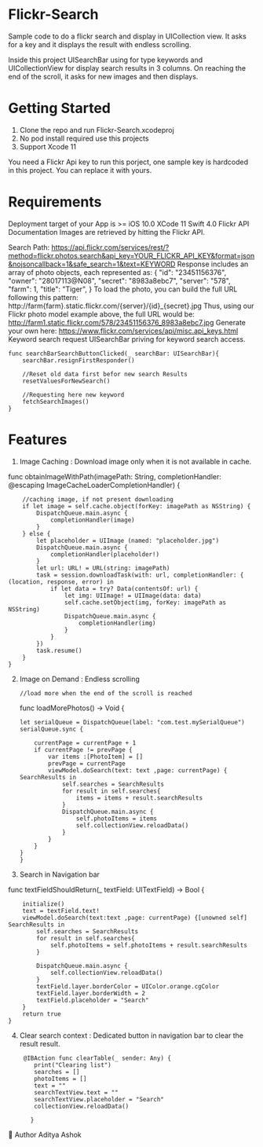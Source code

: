 # Flickr-Search

Sample code to do a flickr search and display in UICollection view. It asks for a key and it displays the result with endless scrolling.

Inside this project UISearchBar using for type keywords and UICollectionView for display search results in 3 columns. On reaching the end of the scroll, it asks for new images and then displays.

# Getting Started
1. Clone the repo and run Flickr-Search.xcodeproj
2. No pod install required use this projects
3. Support Xcode 11

You need a Flickr Api key to run this porject, one sample key is hardcoded in this project. 
You can replace it with yours. 

# Requirements
Deployment target of your App is >= iOS 10.0
XCode 11
Swift 4.0
Flickr API Documentation
Images are retrieved by hitting the Flickr API.

Search Path:
https://api.flickr.com/services/rest/?method=flickr.photos.search&api_key=YOUR_FLICKR_API_KEY&format=json&nojsoncallback=1&safe_search=1&text=KEYWORD
Response includes an array of photo objects, each represented as:
{
    "id": "23451156376",
    "owner": "28017113@N08",
    "secret": "8983a8ebc7",
    "server": "578",
    "farm": 1,
    "title": "Tiger",
}
To load the photo, you can build the full URL following this pattern:
http://farm{farm}.static.flickr.com/{server}/{id}_{secret}.jpg
Thus, using our Flickr photo model example above, the full URL would be:
http://farm1.static.flickr.com/578/23451156376_8983a8ebc7.jpg
Generate your own here:
https://www.flickr.com/services/api/misc.api_keys.html
Keyword search request
UISearchBar priving for keyword search access.

    func searchBarSearchButtonClicked(_ searchBar: UISearchBar){
        searchBar.resignFirstResponder()
        
        //Reset old data first befor new search Results
        resetValuesForNewSearch()
        
        //Requesting here new keyword
        fetchSearchImages()
    }

# Features

1. Image Caching : Download image only when it is not available in cache.

 func obtainImageWithPath(imagePath: String, completionHandler: @escaping ImageCacheLoaderCompletionHandler) {
        
        //caching image, if not present downloading
        if let image = self.cache.object(forKey: imagePath as NSString) {
            DispatchQueue.main.async {
                completionHandler(image)
            }
        } else {
            let placeholder = UIImage (named: "placeholder.jpg")
            DispatchQueue.main.async {
                completionHandler(placeholder!)
            }
            let url: URL! = URL(string: imagePath)
            task = session.downloadTask(with: url, completionHandler: { (location, response, error) in
                if let data = try? Data(contentsOf: url) {
                    let img: UIImage! = UIImage(data: data)
                    self.cache.setObject(img, forKey: imagePath as NSString)
                    DispatchQueue.main.async {
                        completionHandler(img)
                    }
                }
            })
            task.resume()
        }
    }
    
  
  
 2. Image on Demand : Endless scrolling
    
        //load more when the end of the scroll is reached
    func loadMorePhotos() -> Void {
        
        let serialQueue = DispatchQueue(label: "com.test.mySerialQueue")
        serialQueue.sync {
            
            currentPage = currentPage + 1
            if currentPage != prevPage {
                var items :[PhotoItem] = []
                prevPage = currentPage
                viewModel.doSearch(text: text ,page: currentPage) { SearchResults in
                    self.searches = SearchResults
                    for result in self.searches{
                        items = items + result.searchResults
                    }
                    DispatchQueue.main.async {
                        self.photoItems = items
                        self.collectionView.reloadData()
                    }
                }
            }
        }
        }

3. Search in Navigation bar

func textFieldShouldReturn(_ textField: UITextField) -> Bool {
        
        initialize()
        text = textField.text!
        viewModel.doSearch(text:text ,page: currentPage) {[unowned self] SearchResults in
            self.searches = SearchResults
            for result in self.searches{
                self.photoItems = self.photoItems + result.searchResults
            }
            
            DispatchQueue.main.async {
                self.collectionView.reloadData()
            }
            textField.layer.borderColor = UIColor.orange.cgColor
            textField.layer.borderWidth = 2
            textField.placeholder = "Search"
        }
        return true
    }


4. Clear search context : Dedicated button in navigation bar to clear the result result.

        @IBAction func clearTable(_ sender: Any) {
           print("Clearing list")
           searches = []
           photoItems = []
           text = ""
           searchTextView.text = ""
           searchTextView.placeholder = "Search"
           collectionView.reloadData()
        
          }

  
👤 Author
Aditya Ashok
